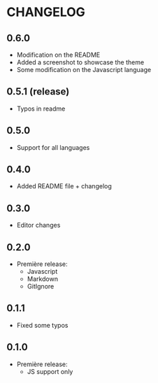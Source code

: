 # CHANGELOG

## 0.6.0

- Modification on the README
- Added a screenshot to showcase the theme
- Some modification on the Javascript language

## 0.5.1 (release)

- Typos in readme

## 0.5.0

- Support for all languages

## 0.4.0

- Added README file + changelog

## 0.3.0

- Editor changes

## 0.2.0

- Première release:
  - Javascript
  - Markdown
  - GitIgnore

## 0.1.1

- Fixed some typos

## 0.1.0

- Première release:
  - JS support only
